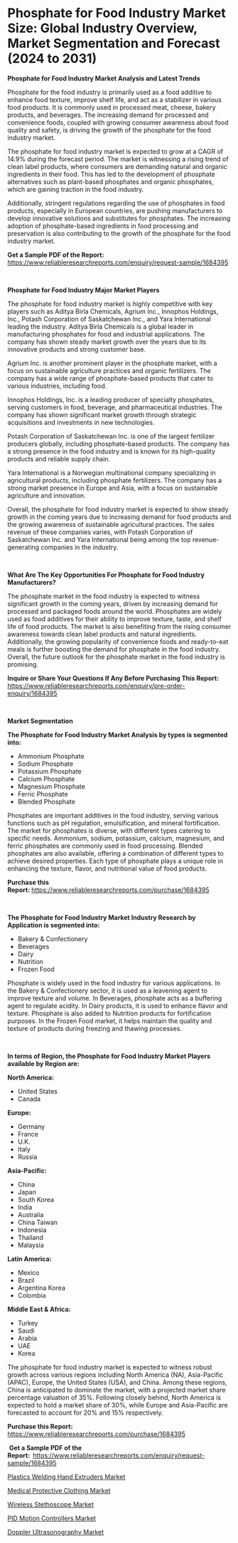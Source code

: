 <p><h1>Phosphate for Food Industry Market Size: Global Industry Overview, Market Segmentation and Forecast (2024 to 2031)</h1></p><p><strong>Phosphate for Food Industry Market Analysis and Latest Trends</strong></p>
<p><p>Phosphate for the food industry is primarily used as a food additive to enhance food texture, improve shelf life, and act as a stabilizer in various food products. It is commonly used in processed meat, cheese, bakery products, and beverages. The increasing demand for processed and convenience foods, coupled with growing consumer awareness about food quality and safety, is driving the growth of the phosphate for the food industry market.</p><p>The phosphate for food industry market is expected to grow at a CAGR of 14.9% during the forecast period. The market is witnessing a rising trend of clean label products, where consumers are demanding natural and organic ingredients in their food. This has led to the development of phosphate alternatives such as plant-based phosphates and organic phosphates, which are gaining traction in the food industry.</p><p>Additionally, stringent regulations regarding the use of phosphates in food products, especially in European countries, are pushing manufacturers to develop innovative solutions and substitutes for phosphates. The increasing adoption of phosphate-based ingredients in food processing and preservation is also contributing to the growth of the phosphate for the food industry market.</p></p>
<p><strong>Get a Sample PDF of the Report:&nbsp;</strong> <a href="https://www.reliableresearchreports.com/enquiry/request-sample/1684395">https://www.reliableresearchreports.com/enquiry/request-sample/1684395</a></p>
<p>&nbsp;</p>
<p><strong>Phosphate for Food Industry Major Market Players</strong></p>
<p><p>The phosphate for food industry market is highly competitive with key players such as Aditya Birla Chemicals, Agrium Inc., Innophos Holdings, Inc., Potash Corporation of Saskatchewan Inc., and Yara International leading the industry. Aditya Birla Chemicals is a global leader in manufacturing phosphates for food and industrial applications. The company has shown steady market growth over the years due to its innovative products and strong customer base.</p><p>Agrium Inc. is another prominent player in the phosphate market, with a focus on sustainable agriculture practices and organic fertilizers. The company has a wide range of phosphate-based products that cater to various industries, including food.</p><p>Innophos Holdings, Inc. is a leading producer of specialty phosphates, serving customers in food, beverage, and pharmaceutical industries. The company has shown significant market growth through strategic acquisitions and investments in new technologies.</p><p>Potash Corporation of Saskatchewan Inc. is one of the largest fertilizer producers globally, including phosphate-based products. The company has a strong presence in the food industry and is known for its high-quality products and reliable supply chain.</p><p>Yara International is a Norwegian multinational company specializing in agricultural products, including phosphate fertilizers. The company has a strong market presence in Europe and Asia, with a focus on sustainable agriculture and innovation.</p><p>Overall, the phosphate for food industry market is expected to show steady growth in the coming years due to increasing demand for food products and the growing awareness of sustainable agricultural practices. The sales revenue of these companies varies, with Potash Corporation of Saskatchewan Inc. and Yara International being among the top revenue-generating companies in the industry.</p></p>
<p>&nbsp;</p>
<p><strong>What Are The Key Opportunities For Phosphate for Food Industry Manufacturers?</strong></p>
<p><p>The phosphate market in the food industry is expected to witness significant growth in the coming years, driven by increasing demand for processed and packaged foods around the world. Phosphates are widely used as food additives for their ability to improve texture, taste, and shelf life of food products. The market is also benefiting from the rising consumer awareness towards clean label products and natural ingredients. Additionally, the growing popularity of convenience foods and ready-to-eat meals is further boosting the demand for phosphate in the food industry. Overall, the future outlook for the phosphate market in the food industry is promising.</p></p>
<p><strong>Inquire or Share Your Questions If Any Before Purchasing This Report:</strong> <a href="https://www.reliableresearchreports.com/enquiry/pre-order-enquiry/1684395">https://www.reliableresearchreports.com/enquiry/pre-order-enquiry/1684395</a></p>
<p>&nbsp;</p>
<p><strong>Market Segmentation</strong></p>
<p><strong>The Phosphate for Food Industry Market Analysis by types is segmented into:</strong></p>
<p><ul><li>Ammonium Phosphate</li><li>Sodium Phosphate</li><li>Potassium Phosphate</li><li>Calcium Phosphate</li><li>Magnesium Phosphate</li><li>Ferric Phosphate</li><li>Blended Phosphate</li></ul></p>
<p><p>Phosphates are important additives in the food industry, serving various functions such as pH regulation, emulsification, and mineral fortification. The market for phosphates is diverse, with different types catering to specific needs. Ammonium, sodium, potassium, calcium, magnesium, and ferric phosphates are commonly used in food processing. Blended phosphates are also available, offering a combination of different types to achieve desired properties. Each type of phosphate plays a unique role in enhancing the texture, flavor, and nutritional value of food products.</p></p>
<p><strong>Purchase this Report:&nbsp;</strong><a href="https://www.reliableresearchreports.com/purchase/1684395">https://www.reliableresearchreports.com/purchase/1684395</a></p>
<p>&nbsp;</p>
<p><strong>The Phosphate for Food Industry Market Industry Research by Application is segmented into:</strong></p>
<p><ul><li>Bakery & Confectionery</li><li>Beverages</li><li>Dairy</li><li>Nutrition</li><li>Frozen Food</li></ul></p>
<p><p>Phosphate is widely used in the food industry for various applications. In the Bakery & Confectionery sector, it is used as a leavening agent to improve texture and volume. In Beverages, phosphate acts as a buffering agent to regulate acidity. In Dairy products, it is used to enhance flavor and texture. Phosphate is also added to Nutrition products for fortification purposes. In the Frozen Food market, it helps maintain the quality and texture of products during freezing and thawing processes.</p></p>
<p>&nbsp;</p>
<p><strong>In terms of Region, the Phosphate for Food Industry Market Players available by Region are:</strong></p>
<p>
    <p> <strong> North America: </strong>
        <ul>
            <li>United States</li>
            <li>Canada</li>
        </ul>
        </p> 
    <p> <strong> Europe: </strong>
        <ul>
            <li>Germany</li>
            <li>France</li>
            <li>U.K.</li>
            <li>Italy</li>
            <li>Russia</li>
        </ul>
        </p> 
    <p> <strong> Asia-Pacific: </strong>
        <ul>
            <li>China</li>
            <li>Japan</li>
            <li>South Korea</li>
            <li>India</li>
            <li>Australia</li>
            <li>China Taiwan</li>
            <li>Indonesia</li>
            <li>Thailand</li>
            <li>Malaysia</li>
        </ul>
        </p> 
    <p> <strong> Latin America: </strong>
        <ul>
            <li>Mexico</li>
            <li>Brazil</li>
            <li>Argentina Korea</li>
            <li>Colombia</li>
        </ul>
        </p> 
    <p> <strong> Middle East & Africa: </strong>
        <ul>
            <li>Turkey</li>
            <li>Saudi</li>
            <li>Arabia</li>
            <li>UAE</li>
            <li>Korea</li>
        </ul>
    </p>
    </p>
<p><p>The phosphate for food industry market is expected to witness robust growth across various regions including North America (NA), Asia-Pacific (APAC), Europe, the United States (USA), and China. Among these regions, China is anticipated to dominate the market, with a projected market share percentage valuation of 35%. Following closely behind, North America is expected to hold a market share of 30%, while Europe and Asia-Pacific are forecasted to account for 20% and 15% respectively.</p></p>
<p><strong>Purchase this Report: </strong><a href="https://www.reliableresearchreports.com/purchase/1684395">https://www.reliableresearchreports.com/purchase/1684395</a></p>
<p>&nbsp;<strong>Get a Sample PDF of the Report:&nbsp;&nbsp;</strong><a href="https://www.reliableresearchreports.com/enquiry/request-sample/1684395">https://www.reliableresearchreports.com/enquiry/request-sample/1684395</a></p>
<p><strong></strong></p>
<p><p><a href="https://github.com/PeterParrish5/Market-Research-Report-List-3/blob/main/plastics-welding-hand-extruders-market.md">Plastics Welding Hand Extruders Market</a></p><p><a href="https://medium.com/@tedbernhard/medical-protective-clothing-market-insight-market-trends-growth-forecasted-from-2024-to-2031-22111734f3a8">Medical Protective Clothing Market</a></p><p><a href="https://medium.com/@amosmonahan243/wireless-stethoscope-market-trends-and-market-analysis-forecasted-for-period-2024-2031-264237c255a1">Wireless Stethoscope Market</a></p><p><a href="https://github.com/Whitneyboyettebo9kiw7yr13/Market-Research-Report-List-1/blob/main/pid-motion-controllers-market.md">PID Motion Controllers Market</a></p><p><a href="https://medium.com/@amosmonahan243/doppler-ultrasonography-market-report-reveals-the-latest-trends-and-growth-opportunities-of-this-74e0fbd7a461">Doppler Ultrasonography Market</a></p></p>